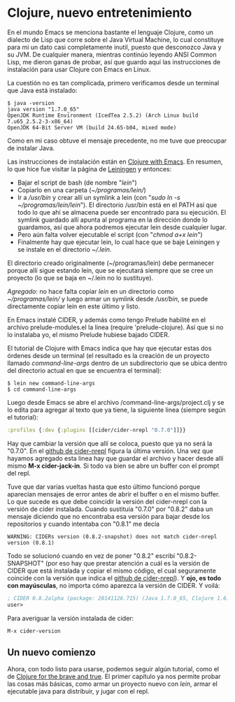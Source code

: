 # Clojure, nuevo entretenimiento


En el mundo Emacs se menciona bastante el lenguaje Clojure, como un dialecto de
Lisp que corre sobre el Java Virtual Machine, lo cual constituye para mi un dato
casi completamente inutil, puesto que desconozco Java y su JVM. De cualquier
manera, mientras continúo leyendo ANSI Common Lisp, me dieron ganas de probar,
así que guardo aquí las instrucciones de instalación para usar Clojure con Emacs
en Linux.

La cuestión no es tan complicada, primero verificamos desde un terminal
que Java está instalado:

``` console
$ java -version
java version "1.7.0_65"
OpenJDK Runtime Environment (IcedTea 2.5.2) (Arch Linux build 7.u65_2.5.2-3-x86_64)
OpenJDK 64-Bit Server VM (build 24.65-b04, mixed mode)
```

Como en mi caso obtuve el mensaje precedente, no me tuve que preocupar
de instalar Java.

Las instrucciones de instalación están en [Clojure with
Emacs](http://clojure-doc.org/articles/tutorials/emacs.html). En
resumen, lo que hice fue visitar la página de
[Leiningen](http://leiningen.org/) y entonces:

-   Bajar el script de bash (de nombre \"*lein*\")
-   Copiarlo en una carpeta (*\~/programas/lein/*)
-   Ir a */usr/bin* y crear allí un symlink a lein (con \"*sudo ln -s
    \~/programas/lein/lein*\"). El directorio /usr/bin está en el PATH
    así que todo lo que ahí se almacena puede ser encontrado para su
    ejecución. El symlink guardado allí apunta al programa en la
    dirección donde lo guardamos, así que ahora podremos ejecutar lein
    desde cualquier lugar.
-   Pero aún falta volver ejecutable el script (con \"*chmod a+x
    lein*\")
-   Finalmente hay que ejecutar lein, lo cual hace que se baje Leiningen
    y se instale en el directorio *\~/.lein*.

El directorio creado originalmente (\~/programas/lein) debe permanecer
porque allí sigue estando lein, que se ejecutará siempre que se cree un
proyecto (lo que se baja en \~/.lein no lo sustituye).

*Agregado*: no hace falta copiar *lein* en un directorio como
*\~/programas/lein/* y luego armar un symlink desde */usr/bin*, se puede
directamente copiar lein en este último y listo.

En Emacs instalé CIDER, y además como tengo Prelude habilité en el
archivo prelude-modules.el la linea (require \'prelude-clojure). Así que
si no lo instalaba yo, el mismo Prelude hubiese bajado CIDER.

El tutorial de Clojure with Emacs indica que hay que ejecutar estas dos
órdenes desde un terminal (el resultado es la creación de un proyecto
llamado *command-line-args* dentro de un subdirectorio que se ubica
dentro del directorio actual en que se encuentra el terminal):

``` console
$ lein new command-line-args
$ cd command-line-args
```

Luego desde Emacs se abre el archivo /command-line-args/project.clj y se
lo edita para agregar al texto que ya tiene, la siguiente linea (siempre
según el tutorial):

``` clojure
:profiles {:dev {:plugins [[cider/cider-nrepl "0.7.0"]]}}
```

Hay que cambiar la versión que allí se coloca, puesto que ya no será la
\"0.7.0\". En el [github de
cider-nrepl](https://github.com/clojure-emacs/cider-nrepl) figura la
última versión. Una vez que hayamos agregado esta linea hay que guardar
el archivo y hacer desde allí mismo **M-x cider-jack-in**. Si todo va
bien se abre un buffer con el prompt del repl.

Tuve que dar varias vueltas hasta que esto último funcionó porque
aparecían mensajes de error antes de abrir el buffer o en el mismo
buffer. Lo que sucede es que debe coincidir la versión del cider-nrepl
con la versión de cider instalada. Cuando sustituía \"0.7.0\" por
\"0.8.2\" daba un mensaje diciendo que no encontraba esa versión para
bajar desde los repositorios y cuando intentaba con \"0.8.1\" me decía

    WARNING: CIDERs version (0.8.2-snapshot) does not match cider-nrepl version (0.8.1)

Todo se solucionó cuando en vez de poner \"0.8.2\" escribí
\"0.8.2-SNAPSHOT\" (por eso hay que prestar atención a cuál es la
versión de CIDER que está instalada y copiar el mismo código, el cual
seguramente coincide con la versión que indica el [github de
cider-nrepl](https://github.com/clojure-emacs/cider-nrepl)). Y **ojo, es
todo con mayúsculas**, no importa cómo aparezca la versión de CIDER. Y
voilá:

``` clojure
; CIDER 0.8.2alpha (package: 20141126.715) (Java 1.7.0_65, Clojure 1.6.0, nREPL 0.2.6)
user>
```

Para averiguar la versión instalada de cider:

``` terminal
M-x cider-version
```

## Un nuevo comienzo

Ahora, con todo listo para usarse, podemos seguir algún tutorial, como
el de [Clojure for the brave and true](http://www.braveclojure.com/). El
primer capítulo ya nos permite probar las cosas más básicas, como armar
un proyecto nuevo con *lein*, armar el ejecutable java para distribuir,
y jugar con el repl.

